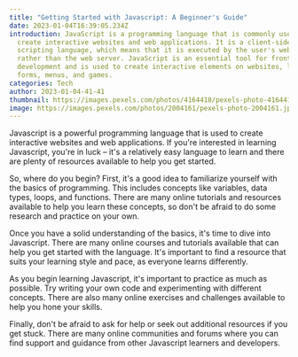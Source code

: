 ```yaml
---
title: "Getting Started with Javascript: A Beginner's Guide"
date: 2023-01-04T16:39:05.234Z
introduction: JavaScript is a programming language that is commonly used to
  create interactive websites and web applications. It is a client-side
  scripting language, which means that it is executed by the user's web browser
  rather than the web server. JavaScript is an essential tool for front-end web
  development and is used to create interactive elements on websites, like
  forms, menus, and games.
categories: Tech
author: 2023-01-04-41-41
thumbnail: https://images.pexels.com/photos/4164418/pexels-photo-4164418.jpeg?auto=compress&cs=tinysrgb&w=1260&h=750&dpr=1
image: https://images.pexels.com/photos/2004161/pexels-photo-2004161.jpeg?auto=compress&cs=tinysrgb&w=1260&h=750&dpr=1
---
```

<!--StartFragment-->

Javascript is a powerful programming language that is used to create interactive websites and web applications. If you're interested in learning Javascript, you're in luck – it's a relatively easy language to learn and there are plenty of resources available to help you get started.

So, where do you begin? First, it's a good idea to familiarize yourself with the basics of programming. This includes concepts like variables, data types, loops, and functions. There are many online tutorials and resources available to help you learn these concepts, so don't be afraid to do some research and practice on your own.

Once you have a solid understanding of the basics, it's time to dive into Javascript. There are many online courses and tutorials available that can help you get started with the language. It's important to find a resource that suits your learning style and pace, as everyone learns differently.

As you begin learning Javascript, it's important to practice as much as possible. Try writing your own code and experimenting with different concepts. There are also many online exercises and challenges available to help you hone your skills.

Finally, don't be afraid to ask for help or seek out additional resources if you get stuck. There are many online communities and forums where you can find support and guidance from other Javascript learners and developers.

<!--EndFragment-->